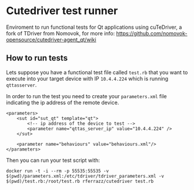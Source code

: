 # Cutedriver test runner

Enviroment to run functional tests for Qt applications using cuTeDriver, a fork of TDriver from Nomovok, for more info: https://github.com/nomovok-opensource/cutedriver-agent_qt/wiki

## How to run tests

Lets suppose you have a functional test file called `test.rb` that you want to execute into your target device with IP `10.4.4.224` which is running `qttasserver`.

In order to run the test you need to create your `parameters.xml` file indicating the ip address of the remote device.

```
<parameters>
	<sut id="sut_qt" template="qt">
		<!-- ip address of the device to test -->
		<parameter name="qttas_server_ip" value="10.4.4.224" />
	</sut>

	<parameter name="behaviours" value="behaviours.xml"/>
</parameters>
```

Then you can run your test script with:
```
docker run -t -i --rm -p 55535:55535 -v $(pwd)/parameters.xml:/etc/tdriver/tdriver_parameters.xml -v $(pwd)/test.rb:/root/test.rb rferrazz/cutedriver test.rb
```
